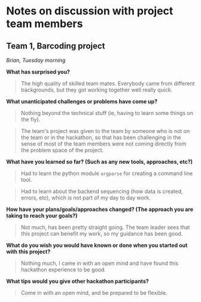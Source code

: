 # Notes on discussion with project team members

## Team 1, Barcoding project
*Brian, Tuesday morning*

**What has surprised you?**

>The high quality of skilled team mates. Everybody came from different backgrounds, but they got working together well really quick.


**What unanticipated challenges or problems have come up?**

> Nothing beyond the technical stuff (ie, having to learn some things on the fly).

> The team's project was given to the team by someone who is not on the team or in the hackathon, so that has been challenging in the sense of most of the team members were not coming directly from the problem space of the project.


**What have you learned so far?  (Such as any new tools, approaches, etc?)**
> Had to learn the python module `argparse` for creating a command line tool.

>Had to learn about the backend sequencing (how data is created, errors, etc), which is not part of my day to day work.


**How have your plans/goals/approaches changed?  (The approach you are taking to reach your goals?)**
> Not much, has been pretty straight going. The team leader sees that this project can benefit my work, so my guidance has been good.


**What do you wish you would have known or done when you started out with this project?**
>Nothing much, I came in with an open mind and have found this hackathon experience to be good.


**What tips would you give other hackathon participants?**
>Come in with an open mind, and be prepared to be flexible.
